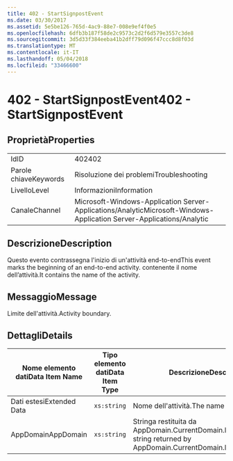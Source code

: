 ```yaml
---
title: 402 - StartSignpostEvent
ms.date: 03/30/2017
ms.assetid: 5e5be126-765d-4ac9-88e7-008e9ef4f0e5
ms.openlocfilehash: 6dfb3b187f58de2c9573c2d2f6d579e3557c3de8
ms.sourcegitcommit: 3d5d33f384eeba41b2dff79d096f47ccc8d8f03d
ms.translationtype: MT
ms.contentlocale: it-IT
ms.lasthandoff: 05/04/2018
ms.locfileid: "33466600"
---
```

# <a name="402---startsignpostevent"></a><span data-ttu-id="8bb09-102">402 - StartSignpostEvent</span><span class="sxs-lookup"><span data-stu-id="8bb09-102">402 - StartSignpostEvent</span></span>
## <a name="properties"></a><span data-ttu-id="8bb09-103">Proprietà</span><span class="sxs-lookup"><span data-stu-id="8bb09-103">Properties</span></span>  
  
|||  
|-|-|  
|<span data-ttu-id="8bb09-104">Id</span><span class="sxs-lookup"><span data-stu-id="8bb09-104">ID</span></span>|<span data-ttu-id="8bb09-105">402</span><span class="sxs-lookup"><span data-stu-id="8bb09-105">402</span></span>|  
|<span data-ttu-id="8bb09-106">Parole chiave</span><span class="sxs-lookup"><span data-stu-id="8bb09-106">Keywords</span></span>|<span data-ttu-id="8bb09-107">Risoluzione dei problemi</span><span class="sxs-lookup"><span data-stu-id="8bb09-107">Troubleshooting</span></span>|  
|<span data-ttu-id="8bb09-108">Livello</span><span class="sxs-lookup"><span data-stu-id="8bb09-108">Level</span></span>|<span data-ttu-id="8bb09-109">Informazioni</span><span class="sxs-lookup"><span data-stu-id="8bb09-109">Information</span></span>|  
|<span data-ttu-id="8bb09-110">Canale</span><span class="sxs-lookup"><span data-stu-id="8bb09-110">Channel</span></span>|<span data-ttu-id="8bb09-111">Microsoft-Windows-Application Server-Applications/Analytic</span><span class="sxs-lookup"><span data-stu-id="8bb09-111">Microsoft-Windows-Application Server-Applications/Analytic</span></span>|  
  
## <a name="description"></a><span data-ttu-id="8bb09-112">Descrizione</span><span class="sxs-lookup"><span data-stu-id="8bb09-112">Description</span></span>  
 <span data-ttu-id="8bb09-113">Questo evento contrassegna l'inizio di un'attività end-to-end</span><span class="sxs-lookup"><span data-stu-id="8bb09-113">This event marks the beginning of an end-to-end activity.</span></span> <span data-ttu-id="8bb09-114">contenente il nome dell’attività.</span><span class="sxs-lookup"><span data-stu-id="8bb09-114">It contains the name of the activity.</span></span>  
  
## <a name="message"></a><span data-ttu-id="8bb09-115">Messaggio</span><span class="sxs-lookup"><span data-stu-id="8bb09-115">Message</span></span>  
 <span data-ttu-id="8bb09-116">Limite dell'attività.</span><span class="sxs-lookup"><span data-stu-id="8bb09-116">Activity boundary.</span></span>  
  
## <a name="details"></a><span data-ttu-id="8bb09-117">Dettagli</span><span class="sxs-lookup"><span data-stu-id="8bb09-117">Details</span></span>  
  
|<span data-ttu-id="8bb09-118">Nome elemento dati</span><span class="sxs-lookup"><span data-stu-id="8bb09-118">Data Item Name</span></span>|<span data-ttu-id="8bb09-119">Tipo elemento dati</span><span class="sxs-lookup"><span data-stu-id="8bb09-119">Data Item Type</span></span>|<span data-ttu-id="8bb09-120">Descrizione</span><span class="sxs-lookup"><span data-stu-id="8bb09-120">Description</span></span>|  
|--------------------|--------------------|-----------------|  
|<span data-ttu-id="8bb09-121">Dati estesi</span><span class="sxs-lookup"><span data-stu-id="8bb09-121">Extended Data</span></span>|`xs:string`|<span data-ttu-id="8bb09-122">Nome dell'attività.</span><span class="sxs-lookup"><span data-stu-id="8bb09-122">The name of the activity.</span></span>|  
|<span data-ttu-id="8bb09-123">AppDomain</span><span class="sxs-lookup"><span data-stu-id="8bb09-123">AppDomain</span></span>|`xs:string`|<span data-ttu-id="8bb09-124">Stringa restituita da AppDomain.CurrentDomain.FriendlyName.</span><span class="sxs-lookup"><span data-stu-id="8bb09-124">The string returned by AppDomain.CurrentDomain.FriendlyName.</span></span>|
